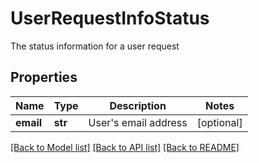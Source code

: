 # UserRequestInfoStatus

The status information for a user request
## Properties
Name | Type | Description | Notes
------------ | ------------- | ------------- | -------------
**email** | **str** | User&#39;s email address | [optional] 

[[Back to Model list]](../README.md#documentation-for-models) [[Back to API list]](../README.md#documentation-for-api-endpoints) [[Back to README]](../README.md)


